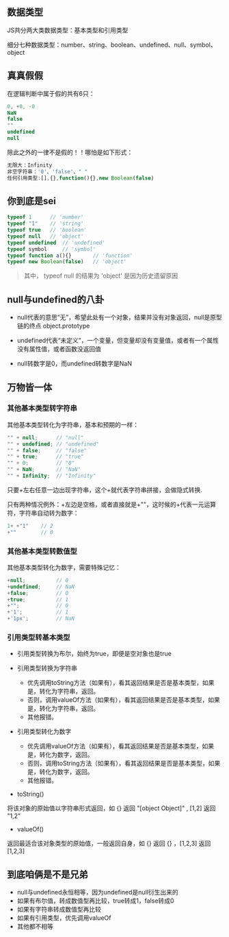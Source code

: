 

## 数据类型

JS共分两大类数据类型：基本类型和引用类型

细分七种数据类型：number、string、boolean、undefined、null、symbol、object

## 真真假假

在逻辑判断中属于假的共有6只：

```js
0, +0, -0
NaN
false
""
undefined
null
```

除此之外的一律不是假的！！哪怕是如下形式：

```js
无限大：Infinity
非空字符串：'0'、'false'、" "
任何引用类型:[],{},function(){},new Boolean(false)
```

## 你到底是sei

```js
typeof 1      // 'number'
typeof "1"    // 'string'
typeof true   // 'boolean'
typeof null   // 'object'
typeof undefined  // 'undefined'
typeof symbol     // 'symbol'
typeof function a(){}       // 'function'
typeof new Boolean(false)   // 'object'
```

> 其中， typeof null 的结果为 'object' 是因为历史遗留原因

## null与undefined的八卦

* null代表的意思“无”，希望此处有一个对象，结果并没有对象返回，null是原型链的终点 object.prototype

* undefined代表“未定义”，一个变量，但变量却没有变量值，或者有一个属性没有属性值，或者函数没返回值

* null转数字是0，而undefined转数字是NaN

## 万物皆一体

### 其他基本类型转字符串

其他基本类型转化为字符串，基本和预期的一样：

```js
"" + null;      // "null"
"" + undefined; // "undefined"
"" + false;     // "false"
"" + true;      // "true"
"" + 0;         // "0"
"" + NaN;       // "NaN"
"" + Infinity;  // "Infinity"
```

只要+左右任意一边出现字符串，这个+就代表字符串拼接，会做隐式转换.

只有两种情况例外：+左边是空格，或者直接就是+""，这时候的+代表一元运算符，字符串自动转为数字：

```js
1+ +"1"    // 2
+""        // 0
```

### 其他基本类型转数值型

其他基本类型转化为数字，需要特殊记忆：

```js
+null;          // 0
+undefined;     // NaN
+false;         // 0
+true;          // 1
+"";            // 0
+'1';           // 1
+'1px';         // NaN
```

### 引用类型转基本类型

* 引用类型转换为布尔，始终为true，即便是空对象也是true

* 引用类型转换为字符串

  * 优先调用toString方法（如果有），看其返回结果是否是基本类型，如果是，转化为字符串，返回。
  * 否则，调用valueOf方法（如果有），看其返回结果是否是基本类型，如果是，转化为字符串，返回。
  * 其他报错。

* 引用类型转化为数字

  * 优先调用valueOf方法（如果有），看其返回结果是否是基本类型，如果是，转化为数字，返回。
  * 否则，调用toString方法（如果有），看其返回结果是否是基本类型，如果是，转化为数字，返回。
  * 其他报错。

* toString\(\)

将该对象的原始值以字符串形式返回，如 {} 返回 "\[object Object\]" , \[1,2\] 返回 "1,2"

* valueOf\(\)

返回最适合该对象类型的原始值，一般返回自身，如 {} 返回 {} ，\[1,2,3\] 返回 \[1,2,3\]

## 到底咱俩是不是兄弟

* null与undefined永恒相等，因为undefined是null衍生出来的
* 如果有布尔值，转成数值型再比较，true转成1，false转成0
* 如果有字符串转成数值型再比较
* 如果有引用类型，优先调用valueOf
* 其他都不相等



